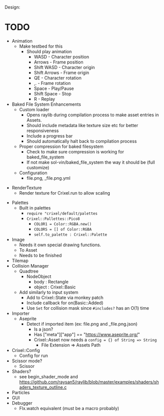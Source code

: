 
Design:



# TODO
  - Animation
    - Make testbed for this
      - Should play animation
        - WASD - Character position
        - Arrows - Frame position
        - Shift WASD - Character origin
        - Shift Arrows - Frame origin
        - QE - Character rotation
        - ,. - Frame rotation
        - Space - Play/Pause
        - Shift Space - Stop
        - R - Replay
  - Baked File System Enhancements
    - Custom loader
      - Opens raylib during compilation process to make asset entries in Assets.
      - Should include metadata like texture size etc for better responsiveness 
      - Include a progress bar
      - Should automatically halt back to compilation process
    - Proper compression for baked filesystem
      - Check to make sure compression is working for baked_file_system
      - If not make sol-vin/baked_file_system the way it should be (full customize)
    - Configuration
      - file.png, _file.png.yml
  <!-- - Raylib compatable types - Vector2, Color, Rectangle -->
  <!-- - Timer -->
  <!-- - Primitives (Circle, Rectangle, Point, etc) -->
  - RenderTexture
    <!-- - Render texture camera -->
    <!-- - Render texture objects( rt as a state/in a state)?
      - RenderTexture addon for State? -->
    - Render texture for Crixel.run to allow scaling
  <!-- - Update and Draw layer ordering
    - Create "delete/add" queue to be run between updates and draws to prevent .dup or looping errors -->
  - Palettes
    - Built in palettes
      - `require "crixel/default/palettes`
      - `Crixel::Pallettes::Pico8`
        - `COLOR1 = Color::RGBA.new()`
        - `COLORS = [] of Color::RGBA`
        - `self.to_palette : Crixel::Palette`
  - Image
    - Needs it own special drawing functions.
    - To Asset
    - Needs to be finished
  - Tilemap
  - Collision Manager
    - Quadtree
      - NodeObject
        - body : Rectangle
        - object : Crixel::Basic
    - Add similarly to input system
      - Add to Crixel::State via monkey patch
      - Include callback for on(Basic::Added)
      - Use `Set` for collision mask since `#includes?` has an O(1) time
  -  Importer
     -  Aseprite
        -  Detect if imported item (ex: file.png and _file.png.json)
           -  Is a json?
           -  Has ["meta"]["app"] == "https://www.aseprite.org/"
           -  Crixel::Asset now needs a `config = {} of String => String`
              -  File Extension => Assets Path
  - Crixel::Config
    - Config for run
  - Scissor mode?
    - Scissor
  - Shaders?
    - see begin_shader_mode and https://github.com/raysan5/raylib/blob/master/examples/shaders/shaders_texture_outline.c
  - Particles
  - GUI
  - Debugger
    - Flx.watch equivalent (must be a macro probably)
  <!-- - Crixel::Sound
    - Own data type (non Basic)
    - use load_sound_alias to prevent changing original source.
    - hook Crixel::Sound#on_destroyed/on_changed to -->